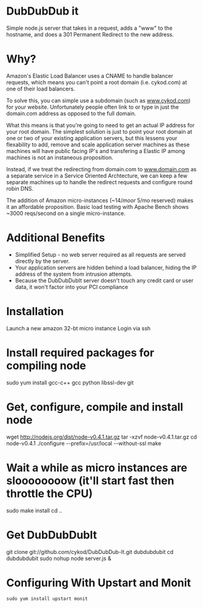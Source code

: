 
DubDubDub it
============

Simple node.js server that takes in a request, adds a "www" to the hostname, and does a 301 Permanent Redirect to the new address.


Why?
====

Amazon's Elastic Load Balancer uses a CNAME to handle balancer requests, which means you can't
point a root domain (i.e. cykod.com) at one of their load balancers. 

To solve this, you can simple use a subdomain (such as www.cykod.com) for your website. Unfortunately people often 
link to or type in just the domain.com address as opposed to the full domain.

What this means is that you're going to need to get an actual IP address for your root domain. The simplest solution 
is just to point your root domain at one or two of your existing application servers, but this lessens your flexability to 
add, remove and scale application server machines as these machines will have public facing IP's and transfering a Elastic IP among machines 
is not an instaneous proposition.

Instead, if we treat the redirecting from domain.com to www.domain.com as a separate service in a Service Oriented Archtecture, we can keep a 
few separate machines up to handle the redirect requests and configure round robin DNS.

The addition of Amazon micro-instances (~$14/mo or ~$5/mo reserved) makes it an affordable proposition. Basic load testing with Apache Bench shows
~3000 reqs/second on a single micro-instance. 

Additional Benefits
===================

* Simplified Setup - no web server required as all requests are served directly by the server.
* Your application servers are hidden behind a load balancer, hiding the IP address of the system from intrusion attempts.
* Because the DubDubDubIt server doesn't touch any credit card or user data, it won't factor into your PCI compliance


Installation
============

Launch a new amazon 32-bt micro instance
Login via ssh

   # Install required packages for compiling node
   sudo yum install gcc-c++ gcc python libssl-dev git

   # Get, configure, compile and install node
   wget http://nodejs.org/dist/node-v0.4.1.tar.gz
   tar -xzvf node-v0.4.1.tar.gz 
   cd node-v0.4.1
   ./configure --prefix=/usr/local --without-ssl
   make
   # Wait a while as micro instances are sloooooooow (it'll start fast then throttle the CPU)
   sudo make install
   cd ..

   # Get DubDubDubIt
   git clone git://github.com/cykod/DubDubDub-It.git dubdubdubit
   cd dubdubdubit
   sudo nohup node server.js &


Configuring With Upstart and Monit
=================================

    sudo yum install upstart monit





